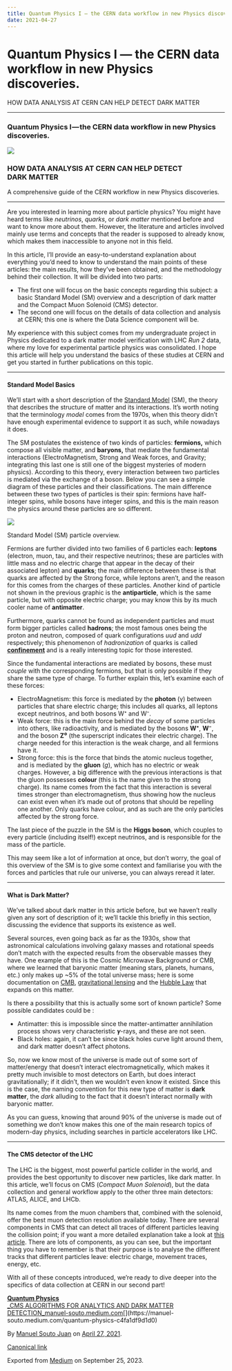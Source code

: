 ```yaml
---
title: Quantum Physics I — the CERN data workflow in new Physics discoveries
date: 2021-04-27
---
```


Quantum Physics I — the CERN data workflow in new Physics discoveries.
======================================================================

HOW DATA ANALYSIS AT CERN CAN HELP DETECT DARK MATTER

* * *

### Quantum Physics I — the CERN data workflow in new Physics discoveries.

![](https://cdn-images-1.medium.com/max/2560/1*M46lihvbDfpJl6ZGY6tgXg.jpeg)

### HOW DATA ANALYSIS AT CERN CAN HELP DETECT DARK MATTER

A comprehensive guide of the CERN workflow in new Physics discoveries.

* * *

Are you interested in learning more about particle physics? You might have heard terms like _neutrinos_, _quarks_, or _dark matter_ mentioned before and want to know more about them. However, the literature and articles involved mainly use terms and concepts that the reader is supposed to already know, which makes them inaccessible to anyone not in this field.

In this article, I’ll provide an easy-to-understand explanation about everything you’d need to know to understand the main points of these articles: the main results, how they’ve been obtained, and the methodology behind their collection. It will be divided into two parts:

*   The first one will focus on the basic concepts regarding this subject: a basic Standard Model (SM) overview and a description of dark matter and the Compact Muon Solenoid (CMS) detector.
*   The second one will focus on the details of data collection and analysis at CERN; this one is where the Data Science component will be.

My experience with this subject comes from my undergraduate project in Physics dedicated to a dark matter model verification with LHC _Run 2_ data, where my love for experimental particle physics was consolidated. I hope this article will help you understand the basics of these studies at CERN and get you started in further publications on this topic.

* * *

#### **Standard Model Basics**

We’ll start with a short description of the [Standard Model](https://en.wikipedia.org/wiki/Standard_Model#:~:text=The%20Standard%20Model%20of%20particle%20physics%20is%20the%20theory%20describing,classifying%20all%20known%20elementary%20particles.) (SM), the theory that describes the structure of matter and its interactions. It’s worth noting that the terminology _model_ comes from the 1970s, when this theory didn’t have enough experimental evidence to support it as such, while nowadays it does.

The SM postulates the existence of two kinds of particles: **fermions,** which compose all visible matter, and **baryons,** that mediate the fundamental interactions (ElectroMagnetism, Strong and Weak forces, and Gravity; integrating this last one is still one of the biggest mysteries of modern physics). According to this theory, every interaction between two particles is mediated via the exchange of a boson. Below you can see a simple diagram of these particles and their classifications. The main difference between these two types of particles is their spin: fermions have half-integer spins, while bosons have integer spins, and this is the main reason the physics around these particles are so different.

[![](https://cdn-images-1.medium.com/max/800/0*L2x32zyaBusWKKfN)](https://www.quantumdiaries.org/2014/03/14/the-standard-model-a-beautiful-but-flawed-theory/)

Standard Model (SM) particle overview.

Fermions are further divided into two families of 6 particles each: **leptons** (electron, muon, tau, and their respective neutrinos; these are particles with little mass and no electric charge that appear in the decay of their associated lepton) and **quarks**; the main difference between these is that quarks are affected by the Strong force, while leptons aren’t, and the reason for this comes from the charges of these particles. Another kind of particle not shown in the previous graphic is the **antiparticle**, which is the same particle, but with opposite electric charge; you may know this by its much cooler name of **antimatter**.

Furthermore, quarks cannot be found as independent particles and must form bigger particles called **hadrons**; the most famous ones being the proton and neutron, composed of quark configurations _uud_ and _udd_ respectively; this phenomenon of _hadronization_ of quarks is called [**confinement**](https://en.wikipedia.org/wiki/Color_confinement) and is a really interesting topic for those interested.

Since the fundamental interactions are mediated by bosons, these must _couple_ with the corresponding fermions, but that is only possible if they share the same type of charge. To further explain this, let’s examine each of these forces:

*   ElectroMagnetism: this force is mediated by the **photon** (γ) between particles that share electric charge; this includes all quarks, all leptons except neutrinos, and both bosons W⁺ and W⁻.
*   Weak force: this is the main force behind the _decay_ of some particles into others, like radioactivity, and is mediated by the bosons **W⁺**, **W⁻**, and the boson **Z⁰** (the superscript indicates their electric charge). The charge needed for this interaction is the weak charge, and all fermions have it.
*   Strong force: this is the force that binds the atomic nucleus together, and is mediated by the **gluon** (_g_), which has no electric or weak charges. However, a big difference with the previous interactions is that the gluon possesses **colour** (this is the name given to the strong charge). Its name comes from the fact that this interaction is several times stronger than electromagnetism, thus showing how the nucleus can exist even when it’s made out of protons that should be repelling one another. Only quarks have colour, and as such are the only particles affected by the strong force.

The last piece of the puzzle in the SM is the **Higgs boson**, which couples to every particle (including itself!) except neutrinos, and is responsible for the mass of the particle.

This may seem like a lot of information at once, but don’t worry, the goal of this overview of the SM is to give some context and familiarise you with the forces and particles that rule our universe, you can always reread it later.

* * *

#### **What is Dark Matter?**

We’ve talked about dark matter in this article before, but we haven’t really given any sort of description of it; we’ll tackle this briefly in this section, discussing the evidence that supports its existence as well.

Several sources, even going back as far as the 1930s, show that astronomical calculations involving galaxy masses and rotational speeds don’t match with the expected results from the observable masses they have. One example of this is the Cosmic Microwave Background or CMB, where we learned that baryonic matter (meaning stars, planets, humans, etc.) only makes up ~5% of the total universe mass; here is some documentation on [CMB](https://www.quantamagazine.org/how-the-cosmic-microwave-background-reveals-the-universes-contents-20200128/), [gravitational lensing](https://hubblesite.org/contents/articles/gravitational-lensing) and the [Hubble Law](https://science.nasa.gov/astrophysics/focus-areas/what-is-dark-energy) that expands on this matter.

Is there a possibility that this is actually some sort of known particle? Some possible candidates could be :

*   Antimatter: this is impossible since the matter-antimatter annihilation process shows very characteristic 𝜸-rays, and these are not seen.
*   Black holes: again, it can’t be since black holes curve light around them, and dark matter doesn’t affect photons.

So, now we know most of the universe is made out of some sort of matter/energy that doesn’t interact electromagnetically, which makes it pretty much invisible to most detectors on Earth, but does interact gravitationally; if it didn’t, then we wouldn’t even know it existed. Since this is the case, the naming convention for this new type of matter is **dark matter**, the _dark_ alluding to the fact that it doesn’t interact normally with baryonic matter.

As you can guess, knowing that around 90% of the universe is made out of something we don’t know makes this one of the main research topics of modern-day physics, including searches in particle accelerators like LHC.

* * *

#### **The CMS detector of the LHC**

The LHC is the biggest, most powerful particle collider in the world, and provides the best opportunity to discover new particles, like dark matter. In this article, we’ll focus on CMS (_Compact Muon Solenoid_), but the data collection and general workflow apply to the other three main detectors: ATLAS, ALICE, and LHCb.

Its name comes from the muon chambers that, combined with the solenoid, offer the best muon detection resolution available today. There are several components in CMS that can detect all traces of different particles leaving the collision point; if you want a more detailed explanation take a look at [this article](https://arxiv.org/pdf/1306.6905.pdf). There are lots of components, as you can see, but the important thing you have to remember is that their purpose is to analyse the different tracks that different particles leave: electric charge, movement traces, energy, etc.

With all of these concepts introduced, we’re ready to dive deeper into the specifics of data collection at CERN in our second part!

[**Quantum Physics**  
_CMS ALGORITHMS FOR ANALYTICS AND DARK MATTER DETECTION_manuel-souto.medium.com](https://manuel-souto.medium.com/quantum-physics-c4fa1df9d1d0 "https://manuel-souto.medium.com/quantum-physics-c4fa1df9d1d0")[](https://manuel-souto.medium.com/quantum-physics-c4fa1df9d1d0)

By [Manuel Souto Juan](https://medium.com/@manuel-souto) on [April 27, 2021](https://medium.com/p/31b66eaa1072).

[Canonical link](https://medium.com/@manuel-souto/quantum-physics-31b66eaa1072)

Exported from [Medium](https://medium.com) on September 25, 2023.
